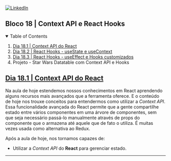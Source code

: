 <!-- PROJECT SHIELDS -->
[![LinkedIn][linkedin-shield]][linkedin-url]

<h2>Bloco 18 | Context API e React Hooks</h2>

<!-- TABLE OF CONTENTS -->
<details open="open">
  <summary>Table of Contents</summary>
  <ol>
    <li>
      <a href="#dia-18.1">Dia 18.1 | Context API do React</a>
    </li>
    <li>
      <a href="#dia-18.2">Dia 18.2 | React Hooks - useState e useContext</a>
    </li>
    <li>
      <a href="#dia-18.3">Dia 18.3 | React Hooks - useEffect e Hooks customizados</a>
    </li>
    <li>
      Projeto - Star Wars Datatable com Context API e Hooks
    </li>
  </ol>
</details>

<!-- Dia 18.1 | Context API do React -->
## <a id="dia-18.1" href="18.1">Dia 18.1 | Context API do React</a>
Na aula de hoje estendemos nossos conhecimentos em React aprendendo alguns recursos mais avançados que a ferramenta oferece. E o conteúdo de hoje nos trouxe conceitos para entendermos como utilizar a *Context API*. Essa funcionalidade avançada do React permite que a gente compartilhe estado entre vários componentes em uma árvore de componentes, sem que seja necessário passá-lo manualmente através de props do componente que o armazena até aquele que de fato o utiliza. É muitas vezes usada como alternativa ao Redux.

Após a aula de hoje, nos tornamos capazes de:
- Utilizar a *Context API* do **React** para gerenciar estado.

---

<!-- MARKDOWN LINKS & IMAGES -->
[linkedin-shield]: https://img.shields.io/badge/-LinkedIn-black.svg?style=for-the-badge&logo=linkedin&colorB=555
[linkedin-url]: https://linkedin.com/in/rafaelgeronimo
